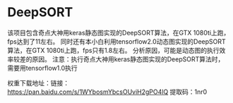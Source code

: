 # DeepSORT
该项目包含奇点大神用keras静态图实现的DeepSORT算法，在GTX 1080ti上跑，fps达到了11左右。
同时还有本小白利用tensorflow2.0动态图实现的DeepSORT算法，在GTX 1080ti上跑，fps只有1.8左右。
分析原因，可能是动态图的执行效率较差的原因。
注意：执行奇点大神用keras静态图实现的DeepSORT算法时，需要用tensorflow1.0执行

权重下载地址：链接：https://pan.baidu.com/s/1WYbosmYbcsOUviH2gPO4lQ 
提取码：1nr0

